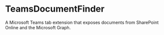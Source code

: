 # TeamsDocumentFinder

A Microsoft Teams tab extension that exposes documents from SharePoint Online and the Microsoft Graph.